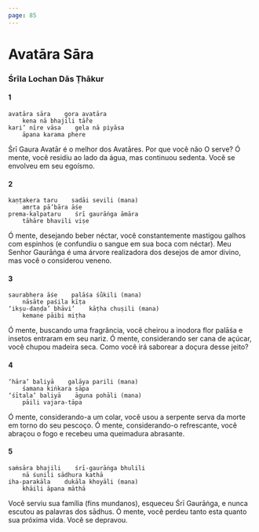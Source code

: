 ```yaml
---
page: 85
---
```


# Avatāra Sāra

### Śrīla Lochan Dās Ṭhākur

#### 1

    avatāra sāra    gora avatāra
        kena nā bhajili tā̐re
    kari’ nīre vāsa    gela nā piyāsa
        āpana karama phere

Śrī Gaura Avatār é o melhor dos Avatāres. Por que você não O serve? Ó mente, você residiu ao lado da água, mas continuou sedenta. Você se envolveu em seu egoísmo.

#### 2

    kaṇṭakera taru    sadāi sevili (mana)
        amṛta pā’bāra āśe
    prema-kalpataru    śrī gaurāṅga āmāra
        tāhāre bhavili viṣe

Ó mente, desejando beber néctar, você constantemente mastigou galhos com espinhos (e confundiu o sangue em sua boca com néctar). Meu Senhor Gaurāṅga é uma árvore realizadora dos desejos de amor divino, mas você o considerou veneno.

#### 3

    saurabhera āśe    palāśa śu̐kili (mana)
        nāsāte paśila kīṭa
    ‘ikṣu-daṇḍa’ bhāvi’    kāṭha chuṣili (mana)
        kemane pāibi miṭha

Ó mente, buscando uma fragrância, você cheirou a inodora flor palāśa e insetos entraram em seu nariz. Ó mente, considerando ser cana de açúcar, você chupou madeira seca. Como você irá saborear a doçura desse jeito?

#### 4

    ‘hāra’ baliyā    galāya parili (mana)
        śamana kiṅkara sāpa
    ‘śītala’ baliyā    āguna pohāli (mana)
        pāili vajara-tāpa

Ó mente, considerando-a um colar, você usou a serpente serva da morte em torno do seu pescoço. Ó mente, considerando-o refrescante, você abraçou o fogo e recebeu uma queimadura abrasante.

#### 5

    saṁsāra bhajili    śrī-gaurāṅga bhulili
        nā śunili sādhura kathā
    iha-parakāla    dukāla khoyāli (mana)
        khāili āpana māthā

Você serviu sua família (fins mundanos), esqueceu Śrī Gaurāṅga, e nunca escutou as palavras dos sādhus. Ó mente, você perdeu tanto esta quanto sua próxima vida. Você se depravou.

